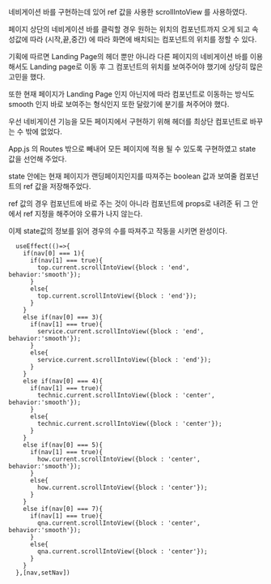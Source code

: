 네비게이션 바를 구현하는데 있어 ref 값을 사용한 scrollIntoView 를 사용하였다.

페이지 상단의 네비게이션 바를 클릭할 경우 원하는 위치의 컴포넌트까지 오게 되고 속성값에 따라 (시작,끝,중간) 에 따라 화면에 배치되는 컴포넌트의 위치를 정할 수 있다.

기획에 따르면 Landing Page의 헤더 뿐만 아니라 다른 페이지의 네비게이션 바를 이용해서도 Landing page로 이동 후 그 컴포넌트의 위치를 보여주어야 했기에 상당히 많은 고민을 했다.

또한 현재 페이지가 Landing Page 인지 아닌지에 따라 컴포넌트로 이동하는 방식도 smooth 인지 바로 보여주는 형식인지 또한 달랐기에 분기를 쳐주어야 했다.

우선 네비게이션 기능을 모든 페이지에서 구현하기 위해 헤더를 최상단 컴포넌트로 바꾸는 수 밖에 없었다.

App.js 의 Routes 밖으로 빼내어 모든 페이지에 적용 될 수 있도록 구현하였고 state 값을 선언해 주었다.

state 안에는 현재 페이지가 랜딩페이지인지를 따져주는 boolean 값과 보여줄 컴포넌트의 ref 값을 저장해주었다.

ref 값의 경우 컴포넌트에 바로 주는 것이 아니라 컴포넌트에 props로 내려준 뒤 그 안에서 ref 지정을 해주어야 오류가 나지 않는다.

이제 state값의 정보를 읽어 경우의 수를 따져주고 작동을 시키면 완성이다.

```
  useEffect(()=>{
    if(nav[0] === 1){
      if(nav[1] === true){
        top.current.scrollIntoView({block : 'end', behavior:'smooth'});
      }
      else{
        top.current.scrollIntoView({block : 'end'});
      }
    }
    else if(nav[0] === 3){
      if(nav[1] === true){
        service.current.scrollIntoView({block : 'end', behavior:'smooth'});
      }
      else{
        service.current.scrollIntoView({block : 'end'});
      }
    }
    else if(nav[0] === 4){
      if(nav[1] === true){
        technic.current.scrollIntoView({block : 'center', behavior:'smooth'});
      }
      else{
        technic.current.scrollIntoView({block : 'center'});
      }
    }
    else if(nav[0] === 5){
      if(nav[1] === true){
        how.current.scrollIntoView({block : 'center', behavior:'smooth'});
      }
      else{
        how.current.scrollIntoView({block : 'center'});
      }
    }
    else if(nav[0] === 7){
      if(nav[1] === true){
        qna.current.scrollIntoView({block : 'center', behavior:'smooth'});
      }
      else{
        qna.current.scrollIntoView({block : 'center'});
      }
    }
  },[nav,setNav])
```
